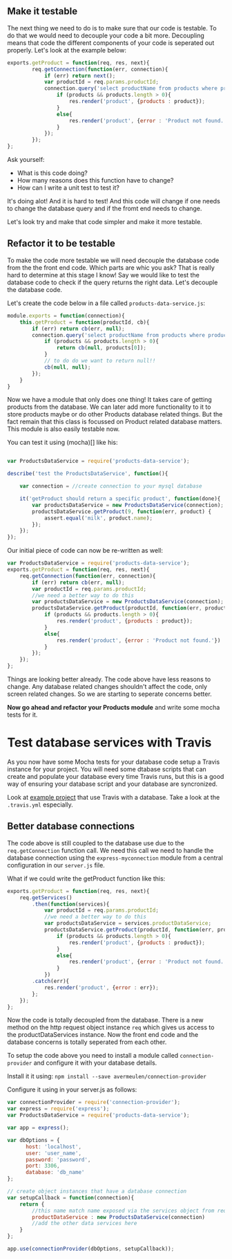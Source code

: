 ## Make it testable

The next thing we need to do is to make sure that our code is testable. To do that we would need to decouple your code a bit more. Decoupling means that code the different components of your code is seperated out properly. Let's look at the example below:

```javascript
exports.getProduct = function(req, res, next){
        req.getConnection(function(err, connection){
            if (err) return next();
            var productId = req.params.productId;
            connection.query('select productName from products where productId = ?', productId, function(err, products){
                if (products && products.length > 0){
                    res.render('product', {products : product});
                }
                else{
                    res.render('product', {error : 'Product not found.'})
                }
            });
        });
};
```

Ask yourself:

* What is this code doing?
* How many reasons does this function have to change?
* How can I write a unit test to test it?

It's doing alot! And it is hard to test! And this code will change if one needs to change the database query and if the fromt end needs to change.

Let's look try and make that code simpler and make it more testable.

## Refactor it to be testable

To make the code more testable we will need decouple the database code from the the front end code. Which parts are whic you ask? That is really hard to determine at this stage I know! Say we would like to test the database code to check if the query returns the right data. Let's decouple the database code.

Let's create the code below in a file called `products-data-service.js`:

```javascript
module.exports = function(connection){
    this.getProduct = function(productId, cb){
        if (err) return cb(err, null);
        connection.query('select productName from products where productId = ?', productId, function(err, products){
            if (products && products.length > 0){
                return cb(null, products[0]);
            }
            // to do do we want to return null!!
            cb(null, null);
        });
    }
}
```

Now we have a module that only does one thing! It takes care of getting products from the database. We can later add more functionality to it to store products maybe or do other Products database related things. But the fact remain that this class is focussed on Product related database matters. This module is also easily testable now.

You can test it using (mocha)[] like his:

```javascript

var ProductsDataService = require('products-data-service');

describe('test the ProductsDataService', function(){

    var connection = //create connection to your mysql database

    it('getProduct should return a specific product', function(done){
        var productsDataService = new ProductsDataService(connection);
        productsDataService.getProduct(9, function(err, product) {
            assert.equal('milk', product.name);
        });
    });
});
```
Our initial piece of code can now be re-written as well:

```javascript
var ProductsDataService = require('products-data-service');
exports.getProduct = function(req, res, next){
    req.getConnection(function(err, connection){
        if (err) return cb(err, null);
        var productId = req.params.productId;
        //we need a better way to do this
        var productsDataService = new ProductsDataService(connection);
        productsDataService.getProduct(productId, function(err, product) {
            if (products && products.length > 0){
                res.render('product', {products : product});
            }
            else{
                res.render('product', {error : 'Product not found.'})
            }
        });
    });
};
```

Things are looking better already. The code above have less reasons to change. Any database related changes shouldn't affect the code, only screen related changes. So we are starting to seperate concerns better.

**Now go ahead and refactor your Products module** and write some mocha tests for it.


# Test database services with Travis

As you now have some Mocha tests for your database code setup a Travis instance for your project. You will need some dtabase scripts that can create and populate your database every time Travis runs, but this is a good way of ensuring your database script and your database are syncronized.

Look at [example project](https://github.com/avermeulen/TravisWithDatabase) that use Travis with a database. Take a look at the `.travis.yml` especially.


## Better database connections

The code above is still coupled to the database use due to the `req.getConnection` function call. We need this call we need to handle the database connection using the `express-myconnection` module from a central configuration in our `server.js` file.

What if we could write the getProduct function like this:

```javascript
exports.getProduct = function(req, res, next){
    req.getServices()
        .then(function(services){
            var productId = req.params.productId;
            //we need a better way to do this
            var productsDataService = services.productDataService;
            productsDataService.getProduct(productId, function(err, product) {
                if (products && products.length > 0){
                    res.render('product', {products : product});
                }
                else{
                    res.render('product', {error : 'Product not found.'})
                }
            })
        .catch(err){
            res.render('product', {error : err});
        };
    });
};
```

Now the code is totally decoupled from the database. There is a new method on the http request object instance `req` which gives us access to the productDataServices instance. Now the front end code and the database concerns is totally seperated from each other.

To setup the code above you need to install a module called `connection-provider` and configure it with your database details.

Install it it using: `npm install --save avermeulen/connection-provider`

Configure it using in your server.js as follows:

```javascript
var connectionProvider = require('connection-provider');
var express = require('express');
var ProductsDataService = require('products-data-service');

var app = express();

var dbOptions = {
      host: 'localhost',
      user: 'user_name',
      password: 'password',
      port: 3306,
      database: 'db_name'
};

// create object instances that have a database connection
var setupCallback = function(connection){
    return {
        //this name match name exposed via the services object from req.services
        productDataService : new ProductsDataService(connection)
        //add the other data services here
    }
};

app.use(connectionProvider(dbOptions, setupCallback));
```
